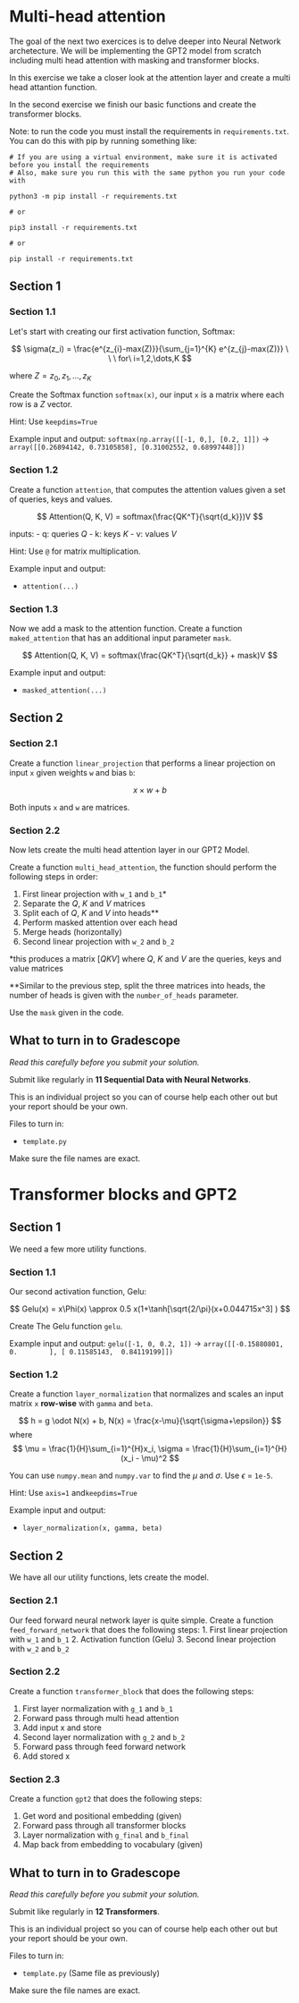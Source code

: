 
# Multi-head attention

The goal of the next two exercices is to delve deeper into Neural Network archetecture.
We will be implementing the GPT2 model from scratch including multi head attention with masking and transformer blocks.

In this exercise we take a closer look at the attention layer and create a multi head attantion function.

In the second exercise we finish our basic functions and create the transformer blocks.

Note: to run the code you must install the requirements in `requirements.txt`. You can do this with pip by running something like:

```
# If you are using a virtual environment, make sure it is activated before you install the requirements
# Also, make sure you run this with the same python you run your code with

python3 -m pip install -r requirements.txt

# or

pip3 install -r requirements.txt

# or 

pip install -r requirements.txt
```

## Section 1

### Section 1.1

Let's start with creating our first activation function, Softmax:

$$ 
    \sigma(z_i) = \frac{e^{z_{i}-max(Z)}}{\sum_{j=1}^{K} e^{z_{j}-max(Z)}} \ \ \ for\ i=1,2,\dots,K
$$

where $Z = {z_0, z_1, ..., z_K}$

Create the Softmax function `softmax(x)`, our input `x` is a matrix where each row is a $Z$ vector.

Hint: Use `keepdims=True`

Example input and output: `softmax(np.array([[-1, 0,], [0.2, 1]])` -> `array([[0.26894142, 0.73105858], [0.31002552, 0.68997448]])`



### Section 1.2
Create a function `attention`, that computes the attention values given a set of queries, keys and values.

$$
	Attention(Q, K, V) = softmax(\frac{QK^T}{\sqrt{d_k}})V
$$

inputs:
    - q: queries $Q$
    - k: keys $K$
    - v: values $V$

Hint: Use `@` for matrix multiplication.

Example input and output:
* `attention(...)`

### Section 1.3

Now we add a mask to the attention function.
Create a function `maked_attention` that has an additional input parameter `mask`.

$$
	Attention(Q, K, V) = softmax(\frac{QK^T}{\sqrt{d_k}} + mask)V
$$

Example input and output:
* `masked_attention(...)`


## Section 2

### Section 2.1

Create a function `linear_projection` that performs a linear projection on input `x` given weights `w` and bias `b`:

$$
    x \times w + b
$$

Both inputs `x` and `w` are matrices.

### Section 2.2

Now lets create the multi head attention layer in our GPT2 Model.

Create a function `multi_head_attention`, the function should perform the following steps in order:

   1. First linear projection with `w_1` and `b_1`*
   2. Separate the $Q$, $K$ and $V$ matrices  
   3. Split each of $Q$, $K$ and $V$  into heads**
   4. Perform masked attention over each head
   5. Merge heads (horizontally)
   6. Second linear projection with `w_2` and `b_2`

*this produces a matrix $[Q K V]$ where $Q$, $K$ and $V$ are the queries, keys and value matrices 

**Similar to the previous step, split the three matrices into heads, the number of heads is given with the `number_of_heads` parameter. 

Use the `mask` given in the code.


## What to turn in to Gradescope
*Read this carefully before you submit your solution.*

Submit like regularly in **11 Sequential Data with Neural Networks**.

This is an individual project so you can of course help each other out but your report should be your own.

Files to turn in:

- `template.py`

Make sure the file names are exact.

# Transformer blocks and GPT2

## Section 1

We need a few more utility functions.

### Section 1.1

Our second activation function, Gelu:

$$
Gelu(x) = x\Phi(x) \approx 0.5 x(1+\tanh[\sqrt{2/\pi}(x+0.044715x^3] )
$$

Create The Gelu function `gelu`.

Example input and output: `gelu([-1, 0, 0.2, 1])` -> `array([[-0.15880801,  0.        ], [ 0.11585143,  0.84119199]])`


### Section 1.2

Create a function `layer_normalization` that normalizes and scales an input matrix `x` **row-wise** with `gamma` and `beta`.

$$
    h = g \odot N(x) + b, N(x) = \frac{x-\mu}{\sqrt{\sigma+\epsilon}}
$$
where
$$
    \mu = \frac{1}{H}\sum_{i=1}^{H}x_i, \sigma = \frac{1}{H}\sum_{i=1}^{H}(x_i - \mu)^2
$$

You can use `numpy.mean` and `numpy.var` to find the $\mu$ and $\sigma$.
Use $\epsilon$ = `1e-5`. 

Hint: Use `axis=1` and`keepdims=True`

Example input and output:
* `layer_normalization(x, gamma, beta)`

## Section 2

We have all our utility functions, lets create the model.

### Section 2.1

Our feed forward neural network layer is quite simple. Create a function `feed_forward_network` that does the following steps:
    1. First linear projection with `w_1` and `b_1`
    2. Activation function (Gelu)
    3. Second linear projection with `w_2` and `b_2`


### Section 2.2

Create a function `transformer_block` that does the following steps:

1. First layer normalization with `g_1` and `b_1`
2. Forward pass through multi head attention
3. Add input x and store
4. Second layer normalization with `g_2` and `b_2`
6. Forward pass through feed forward network
7. Add stored x


### Section 2.3

Create a function `gpt2` that does the following steps:

1. Get word and positional embedding (given)
2. Forward pass through all transformer blocks
3. Layer normalization with `g_final` and `b_final`
4. Map back from embedding to vocabulary (given)


## What to turn in to Gradescope
*Read this carefully before you submit your solution.*

Submit like regularly in **12 Transformers**.

This is an individual project so you can of course help each other out but your report should be your own.

Files to turn in:

- `template.py` (Same file as previously)

Make sure the file names are exact.
